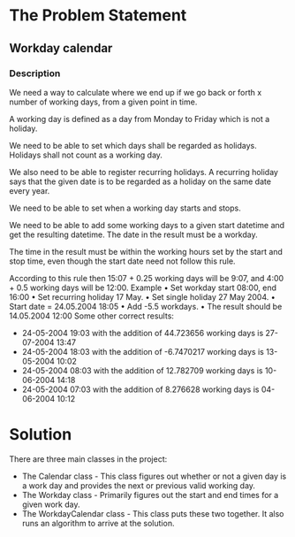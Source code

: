 # The Problem Statement

## Workday calendar
### Description
We need a way to calculate where we end up if we go back or forth x
number of working days, from a given point in time.

A working day is defined as a day from Monday to Friday which is not a
holiday.

We need to be able to set which days shall be regarded as holidays.
Holidays shall not count as a working day.

We also need to be able to register recurring holidays. A recurring
holiday says that the given date is to be regarded as a holiday on the
same date every year.

We need to be able to set when a working day starts and stops.

We need to be able to add some working days to a given start datetime
and get the resulting datetime. The date in the result must be a
workday.

The time in the result must be within the working hours set by the start
and stop time, even though the start date need not follow this rule.

According to this rule then 15:07 + 0.25 working days will be 9:07, and
4:00 + 0.5 working days will be 12:00.
Example
• Set workday start 08:00, end 16:00
• Set recurring holiday 17 May.
• Set single holiday 27 May 2004.
• Start date = 24.05.2004 18:05
• Add -5.5 workdays.
• The result should be 14.05.2004 12:00
Some other correct results:
* 24-05-2004 19:03 with the addition of 44.723656 working days is 27-07-2004 13:47
* 24-05-2004 18:03 with the addition of -6.7470217 working days is 13-05-2004 10:02
* 24-05-2004 08:03 with the addition of 12.782709 working days is 10-06-2004 14:18
* 24-05-2004 07:03 with the addition of 8.276628 working days is 04-06-2004 10:12

# Solution

There are three main classes in the project:
* The Calendar class - This class figures out whether or not a given day is a work day and provides the next or previous valid working day.
* The Workday class - Primarily figures out the start and end times for a given work day.
* The WorkdayCalendar class - This class puts these two together. It also runs an algorithm to arrive at the solution.


